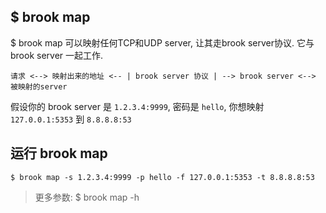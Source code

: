 ## $ brook map

$ brook map 可以映射任何TCP和UDP server, 让其走brook server协议. 它与 brook server 一起工作.

```
请求 <--> 映射出来的地址 <-- | brook server 协议 | --> brook server <--> 被映射的server
```

假设你的 brook server 是 `1.2.3.4:9999`, 密码是 `hello`, 你想映射 `127.0.0.1:5353` 到 `8.8.8.8:53`

## 运行 brook map

```
$ brook map -s 1.2.3.4:9999 -p hello -f 127.0.0.1:5353 -t 8.8.8.8:53
```

> 更多参数: $ brook map -h

